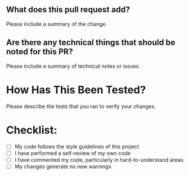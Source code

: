 ## What does this pull request add?

Please include a summary of the change.

## Are there any technical things that should be noted for this PR?

Please include a summary of technical notes or issues.

# How Has This Been Tested?

Please describe the tests that you ran to verify your changes.

# Checklist:
- [ ] My code follows the style guidelines of this project
- [ ] I have performed a self-review of my own code
- [ ] I have commented my code, particularly in hard-to-understand areas
- [ ] My changes generate no new warnings
